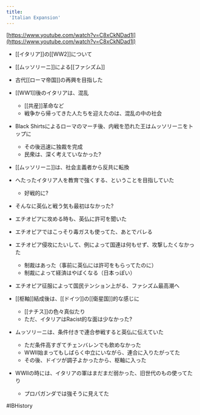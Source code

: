 ```yaml
---
title:
 'Italian Expansion'
---
```


[https://www.youtube.com/watch?v=C8xCkNDad1I](https://www.youtube.com/watch?v=C8xCkNDad1I)
- [[イタリア]]の[[WW2]]について
- [[ムッソリーニ]]による[[ファシズム]]
- 古代[[ローマ帝国]]の再興を目指した

- [[WW1]]後のイタリアは、混乱
    - [[共産]]革命など
    - 戦争から帰ってきた人たちを迎えたのは、混乱の中の社会

- Black Shirtsによるローマのマーチ後、内戦を恐れた王はムッソリーニをトップに
    - その後迅速に独裁を完成
    - 民衆は、深く考えていなかった?

- [[ムッソリーニ]]は、社会主義者から反共に転換


- へたったイタリア人を教育で強くする、ということを目指していた
    - 好戦的に?

- そんなに英仏と戦う気も最初はなかった?
- エチオピアに攻める時も、英仏に許可を聞いた

- エチオピアではこっそり毒ガスも使ってた、あとでバレる
- エチオピア侵攻にたいして、例によって国連は何もせず、攻撃したくなかった
    - 制裁はあった（事前に英仏には許可をもらってたのに）
    - 制裁によって経済はやばくなる（日本っぽい）

- エチオピア征服によって国民テンション上がる、ファシズム最高潮へ

- [[枢軸]]結成後は、[[ドイツ]]の[[衛星国]]的な感じに
    - [[ナチス]]の色々真似たり
    - ただ、イタリアはRacist的な面は少なかった?

- ムッソリーニは、条件付きで連合参戦すると英仏に伝えていた
    - ただ条件高すぎてチェンバレンでも飲めなかった
    - WWII始まってもしばらく中立にいながら、連合に入りたがってた
    - その後、ドイツが調子よかったから、枢軸に入った

- WWIIの時には、イタリアの軍はまだまだ弱かった、旧世代のもの使ってたり
    - プロパガンダでは強そうに見えてた

#IBHistory
